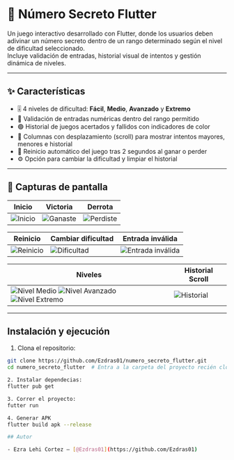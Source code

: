 # 🎯 Número Secreto Flutter

Un juego interactivo desarrollado con Flutter, donde los usuarios deben adivinar un número secreto dentro de un rango determinado según el nivel de dificultad seleccionado.  
Incluye validación de entradas, historial visual de intentos y gestión dinámica de niveles.

---

## ✨ Características

- 🎚️ 4 niveles de dificultad: **Fácil**, **Medio**, **Avanzado** y **Extremo**
- 🔢 Validación de entradas numéricas dentro del rango permitido
- 🟢 Historial de juegos acertados y fallidos con indicadores de color
- 📜 Columnas con desplazamiento (scroll) para mostrar intentos mayores, menores e historial
- 🔄 Reinicio automático del juego tras 2 segundos al ganar o perder
- ⚙️ Opción para cambiar la dificultad y limpiar el historial

---


## 📸 Capturas de pantalla

| Inicio | Victoria | Derrota |
|-------|----------|---------|
| ![Inicio](screenshot/flutter_01.png) | ![Ganaste](screenshot/flutter_03.png) | ![Perdiste](screenshot/flutter_04.png) |

| Reinicio | Cambiar dificultad | Entrada inválida |
|----------|---------------------|------------------|
| ![Reinicio](screenshot/flutter_05.png) | ![Dificultad](screenshot/flutter_06.png) | ![Entrada inválida](screenshot/flutter_11.png) |

| Niveles | Historial Scroll |
|---------|------------------|
| ![Nivel Medio](screenshot/flutter_08.png) ![Nivel Avanzado](screenshot/flutter_09.png) ![Nivel Extremo](screenshot/flutter_10.png) | ![Historial](screenshot/flutter_12.png) |

---

## Instalación y ejecución

1. Clona el repositorio:

```bash
git clone https://github.com/Ezdras01/numero_secreto_flutter.git
cd numero_secreto_flutter  # Entra a la carpeta del proyecto recién clonado

2. Instalar dependecias:
flutter pub get

3. Correr el proyecto:
futter run 

4. Generar APK
flutter build apk --release

## Autor

- Ezra Lehi Cortez — [@Ezdras01](https://github.com/Ezdras01)
